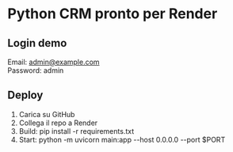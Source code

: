 # Python CRM pronto per Render
## Login demo
Email: admin@example.com  
Password: admin

## Deploy
1. Carica su GitHub
2. Collega il repo a Render
3. Build: pip install -r requirements.txt
4. Start: python -m uvicorn main:app --host 0.0.0.0 --port $PORT
